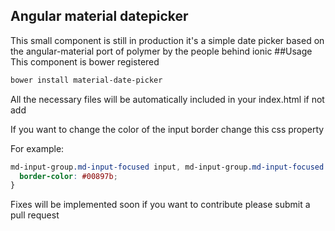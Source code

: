 ## Angular material datepicker
This small component is still in production it's a simple date picker based on the angular-material port of polymer by the people behind ionic
##Usage
This component is bower registered 
```css
bower install material-date-picker
```
All the necessary files will be automatically included in your index.html if not add
    <link rel="stylesheet" href="bower_components/material-date-picker/build/styles/main.css" />
    <script src="bower_components/material-date-picker/build/datepicker.js"></script>

If you want to change the color of the input border change this css property

For example:
```css
md-input-group.md-input-focused input, md-input-group.md-input-focused textarea, .md-input-group.md-input-focused input, .md-input-group.md-input-focused textarea {
  border-color: #00897b;
}
```

Fixes will be implemented soon if you want to contribute please submit a pull request
